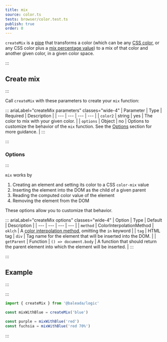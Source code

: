 ```yaml
---
title: mix
source: color.ts
tests: browser/color.test.ts
publish: true
order: 0
---
```


`createMix` is a [pipe](/docs/logic/pipes-overview) that transforms a color (which can be any [CSS color](https://developer.mozilla.org/en-US/docs/Web/CSS/color_value), or any CSS color plus a [mix percentage value](https://developer.mozilla.org/en-US/docs/Web/CSS/percentage)) to a mix of that color and another given color, in a given color space.


:::
## Create mix
:::

Call `createMix` with these parameters to create your `mix` function:

::: ariaLabel="createMix parameters" classes="wide-4"
| Parameter | Type | Required | Description |
| --- | --- | --- | --- |
| `color2` | string | yes | The color to mix with your given color. |
| `options` | Object | no | Options to customize the behavior of the `mix` function. See the [Options](#options) section for more guidance. |
:::


:::
### Options
:::

`mix` works by
1. Creating an element and setting its color to a CSS `color-mix` value
2. Inserting the element into the DOM as the child of a given parent
3. Reading the computed color value of the element
4. Removing the element from the DOM

These options allow you to customize that behavior.

::: ariaLabel="createMix options" classes="wide-4"
| Option | Type | Default | Description |
| --- | --- | --- | --- |
| `method` | ColorInterpolationMethod | `oklch` | A [color interpolation method](https://developer.mozilla.org/en-US/docs/Web/CSS/color-interpolation-method), omitting the `in` keyword |
| `tag` | HTML tag | `div` | Tag name for the element that will be inserted into the DOM. |
| `getParent` | Function | `() => document.body` | A function that should return the parent element into which the element will be inserted. |
:::


:::
## Example
:::

:::
```ts
import { createMix } from '@baleada/logic'

const mixWithBlue = createMix('blue')

const purple = mixWithBlue('red')
const fuchsia = mixWithBlue('red 70%')
```
:::
